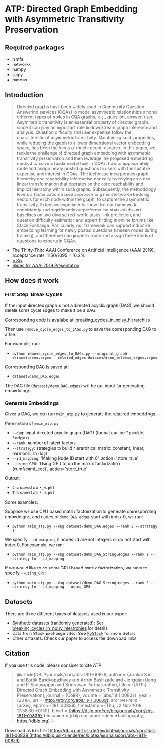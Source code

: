 # ATP: Directed Graph Embedding with Asymmetric Transitivity Preservation

## Required packages

* nimfa
* networkx 
* numpy
* scipy
* pandas

## Introduction

> Directed graphs have been widely used in Community Question Answering services (CQAs) to model asymmetric relationships among different types of nodes in CQA graphs, e.g., question, answer, user. Asymmetric transitivity is an essential property of directed graphs, since it can play an important role in downstream graph inference and analysis. Question difficulty and user expertise follow the characteristic of asymmetric transitivity. Maintaining such properties, while reducing the graph to a lower dimensional vector embedding space, has been the focus of much recent research. In this paper, we tackle the challenge of directed graph embedding with asymmetric transitivity preservation and then leverage the proposed embedding method to solve a fundamental task in CQAs: how to appropriately route and assign newly posted questions to users with the suitable expertise and interest in CQAs. The technique incorporates graph hierarchy and reachability information naturally by relying on a non-linear transformation that operates on the core reachability and implicit hierarchy within such graphs. Subsequently, the methodology levers a factorization-based approach to generate two embedding vectors for each node within the graph, to capture the asymmetric transitivity. Extensive experiments show that our framework consistently and significantly outperforms the state-of-the-art baselines on two diverse real-world tasks: link prediction, and question difficulty estimation and expert finding in online forums like Stack Exchange. Particularly, our framework can support inductive embedding learning for newly posted questions (unseen nodes during training), and therefore can properly route and assign these kinds of questions to experts in CQAs.
* The Thirty-Third AAAI Conference on Artificial Intelligence (AAAI 2019), acceptance rate: 1150/7095 = 16.2%
* [arXiv](https://arxiv.org/abs/1811.00839)
* [Slides for AAAI 2019 Presentation](https://www.dropbox.com/s/jk6auc7bvuw1dvb/Slides_AAAI_2019_ATP.pdf?dl=0)


## How does it work 


### First Step: Break Cycles

If the input directed graph is not a directed acyclic graph (DAG), we should delete some cycle edges to make it be a DAG.

Corresponding code is availabe at: [breaking_cycles_in_noisy_hierarchies](https://github.com/zhenv5/breaking_cycles_in_noisy_hierarchies)

Then use ```remove_cycle_edges_to_DAGs.py``` to save the corresponding DAG to a file.

For example, run:

* ```python remove_cycle_edges_to_DAGs.py --original_graph dataset/demo.edges --deleted_edges dataset/demo_deleted_edges.edges```

Corresponding DAG is saved at:

* ```dataset/demo_DAG.edges```

The DAG file (```dataset/demo_DAG.edges```) will be our input for generating embeddings. 

### Generate Embeddings

Given a DAG, we can run ```main_atp.py``` to generate the required embeddings.

Parameters of ```main_atp.py```:

* ```--dag```: input directed acyclic graph (DAG) (format can be *.gpickle, *.edges)
* ```--rank```: number of latent factors
* ```--strategy```: strategies to bulid hierarchical matrix: constant, linear, harmonic, ln (log)	
* ```--id_mapping```: 'Making Node ID start with 0', action='store_true'
* ```--using_GPU```: 'Using GPU to do the matrix factorization (cumf/cumf_ccd)', action='store_true'

Output:

* ```S``` is saved at: ```*_W.pkl```
* ```T``` is saved at: ```*_H.pkl```

Some examples:

Suppose we use CPU based matrix factorization to generate corresponding embeddigns, and nodes of ```demo_DAG.edges``` start with index 0, we run:

* ```python main_atp.py --dag dataset/demo_DAG.edges --rank 2 --strategy ln```

We specify ```--id_mapping```, if nodes' id are not integers or do not start with index 0, For example, we run:

* ```python main_atp.py --dag dataset/demo_DAG_String.edges --rank 2 --strategy ln --id_mapping```

If we would like to do some GPU based matrix factorization, we have to specify ```--using_GPU```:

* ```python main_atp.py --dag dataset/demo_DAG_String.edges --rank 2 --strategy ln --id_mapping --using_GPU```


## Datasets

There are three different types of datasets used in our paper:

* Synthetic datasets (randomly generated): See [breaking_cycles_in_noisy_hierarchies](https://github.com/zhenv5/breaking_cycles_in_noisy_hierarchies) for details
* Data from Stack Exchange sites: See [PyStack](https://github.com/zhenv5/PyStack) for more details
* Other datasets: Check our paper to access the download links

## Citation

If you use this code, please consider to cite ATP:

> @article{DBLP:journals/corr/abs-1811-00839,
  author    = {Jiankai Sun and
               Bortik Bandyopadhyay and
               Armin Bashizade and
               Jiongqian Liang and
               P. Sadayappan and
               Srinivasan Parthasarathy},
  title     = {{ATP:} Directed Graph Embedding with Asymmetric Transitivity Preservation},
  journal   = {CoRR},
  volume    = {abs/1811.00839},
  year      = {2018},
  url       = {http://arxiv.org/abs/1811.00839},
  archivePrefix = {arXiv},
  eprint    = {1811.00839},
  timestamp = {Thu, 22 Nov 2018 17:58:30 +0100},
  biburl    = {https://dblp.org/rec/bib/journals/corr/abs-1811-00839},
  bibsource = {dblp computer science bibliography, https://dblp.org}
}

Download as ```bib``` file: [https://dblp.uni-trier.de/rec/bibtex/journals/corr/abs-1811-00839](https://dblp.uni-trier.de/rec/bibtex/journals/corr/abs-1811-00839)


